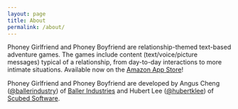 ```yaml
---
layout: page
title: About
permalink: /about/
---
```


Phoney Girlfriend and Phoney Boyfriend are relationship-themed text-based
adventure games. The games include content (text/voice/picture messages) typical
of a relationship, from day-to-day interactions to more intimate situations.
Available now on the [Amazon App Store](https://bit.ly/pg_amzn)!

Phoney Girlfriend and Phoney Boyfriend are developed by
Angus Cheng ([@ballerindustry](https://twitter.com/ballerindustry)) of
[Baller Industries](http://ballerindustries.com/)
and Hubert Lee ([@hubertklee](https://twitter.com/hubertklee)) of
[Scubed Software](http://www.scubedsoft.com/).
